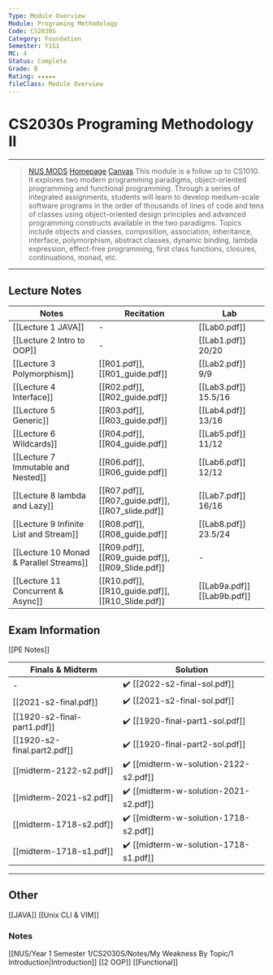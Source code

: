 ```yaml
---
Type: Module Overview
Module: Programing Methodology
Code: CS2030S
Category: Foundation
Semester: Y1S1
MC: 4
Status: Complete
Grade: B
Rating: ★★★★★
fileClass: Module Overview
---
```

# CS2030s Programing Methodology II

---

> [NUS MODS](https://nusmods.com/modules/CS2030S/programming-methodology-ii) [Homepage](https://www.comp.nus.edu.sg/~CS2030S/index.html) [Canvas](https://canvas.nus.edu.sg/courses/24642/modules)
This module is a follow up to CS1010. It explores two modern programming paradigms, object-oriented programming and functional programming. Through a series of integrated assignments, students will learn to develop medium-scale software programs in the order of thousands of lines of code and tens of classes using object-oriented design principles and advanced programming constructs available in the two paradigms. Topics include objects and classes, composition, association, inheritance, interface, polymorphism, abstract classes, dynamic binding, lambda expression, effect-free programming, first class functions, closures, continuations, monad, etc.

---

## Lecture Notes

| Notes                                   | Recitation                                        | Lab                  |
| --------------------------------------- | ------------------------------------------------- | -------------------- |
| [[Lecture 1 JAVA]]                      | -                                                 | [[Lab0.pdf]]       |
| [[Lecture 2 Intro to OOP]]              | -                                                 | [[Lab1.pdf]] 20/20   |
| [[Lecture 3 Polymorphism]]              | [[R01.pdf]], [[R01_guide.pdf]]                    | [[Lab2.pdf]] 9/9     |
| [[Lecture 4 Interface]]                 | [[R02.pdf]], [[R02_guide.pdf]]                    | [[Lab3.pdf]] 15.5/16 |
| [[Lecture 5 Generic]]                   | [[R03.pdf]], [[R03_guide.pdf]]                    | [[Lab4.pdf]] 13/16   |
| [[Lecture 6 Wildcards]]                 | [[R04.pdf]], [[R04_guide.pdf]]                    | [[Lab5.pdf]] 11/12   |
| [[Lecture 7 Immutable and Nested]]      | [[R06.pdf]], [[R06_guide.pdf]]                    | [[Lab6.pdf]] 12/12   |
| [[Lecture 8 lambda and Lazy]]           | [[R07.pdf]], [[R07_guide.pdf]], [[R07_slide.pdf]] | [[Lab7.pdf]] 16/16   |
| [[Lecture 9 Infinite List and Stream]]  | [[R08.pdf]], [[R08_guide.pdf]]                    | [[Lab8.pdf]] 23.5/24       |
| [[Lecture 10 Monad & Parallel Streams]] | [[R09.pdf]], [[R09_guide.pdf]], [[R09_Slide.pdf]] | -                   |
| [[Lecture 11 Concurrent & Async]]       | [[R10.pdf]], [[R10_guide.pdf]], [[R10_Slide.pdf]] | [[Lab9a.pdf]] [[Lab9b.pdf]]                   |

## Exam Information

[[PE Notes]]

| Finals & Midterm            | Solution                           |
| --------------------------- | ---------------------------------- |
| -                           | ✔️ [[2022-s2-final-sol.pdf]]         |
| [[2021-s2-final.pdf]]       | ✔️ [[2021-s2-final-sol.pdf]]          |
| [[1920-s2-final-part1.pdf]] | ✔️ [[1920-final-part1-sol.pdf]]       |
| [[1920-s2-final.part2.pdf]] | ✔️ [[1920-final-part2-sol.pdf]]       |
| [[midterm-2122-s2.pdf]]     | ✔️ [[midterm-w-solution-2122-s2.pdf]] |
| [[midterm-2021-s2.pdf]]     | ✔️ [[midterm-w-solution-2021-s2.pdf]] |
| [[midterm-1718-s2.pdf]]     | ✔️ [[midterm-w-solution-1718-s2.pdf]] |
| [[midterm-1718-s1.pdf]]     | ✔️ [[midterm-w-solution-1718-s1.pdf]] |

---
## Other

[[JAVA]]
[[Unix CLI & VIM]]

### Notes

[[NUS/Year 1 Semester 1/CS2030S/Notes/My Weakness By Topic/1 Introduction|Introduction]]
[[2 OOP]]
[[Functional]]


